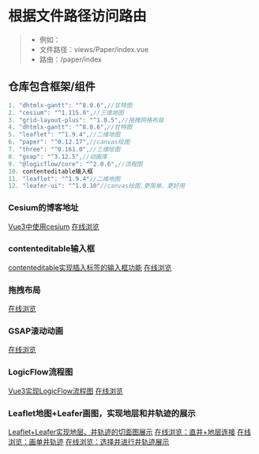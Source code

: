 
# 根据文件路径访问路由

> * 例如：
> * 文件路径：views/Paper/index.vue
> * 路由：/paper/index

## 仓库包含框架/组件

```js
1. "dhtmlx-gantt": "^8.0.6",//甘特图
2. "cesium": "^1.115.0",//三维地图
3. "grid-layout-plus": "^1.0.5",//拖拽网格布局
4. "dhtmlx-gantt": "^8.0.6",//甘特图
5. "leaflet": "^1.9.4",//二维地图
6. "paper": "^0.12.17",//canvas绘图
7. "three": "^0.161.0",//三维绘图
8. "gsap": "^3.12.5",//动画库
9. "@logicflow/core": "^2.0.6",//流程图
10. contenteditable输入框
11. "leaflet": "^1.9.4"//二维地图
12. "leafer-ui": "^1.0.10"//canvas绘图,更简单、更好用
```

### Cesium的博客地址

[Vue3中使用cesium](https://blog.csdn.net/qq_44775782/article/details/138565105)
[在线浏览](https://rmq767.github.io/Vue3-Demo/#/cesium/getData)

### contenteditable输入框

[contenteditable实现插入标签的输入框功能](https://blog.csdn.net/qq_44775782/article/details/139302247)
[在线浏览](https://rmq767.github.io/Vue3-Demo/#/fneditor/index)

### 拖拽布局

[在线浏览](https://rmq767.github.io/Vue3-Demo/#/draglayout/index)

### GSAP滚动动画

[在线浏览](https://rmq767.github.io/Vue3-Demo/#/gsap/scroll)

### LogicFlow流程图

[Vue3实现LogicFlow流程图](https://blog.csdn.net/qq_44775782/article/details/143598096)
[在线浏览](https://rmq767.github.io/Vue3-Demo/#/logicflow/index)

### Leaflet地图+Leafer画图，实现地层和井轨迹的展示

[Leaflet+Leafer实现地层、井轨迹的切面图展示](https://blog.csdn.net/qq_44775782/article/details/144561037)
[在线浏览：直井+地层连接](https://rmq767.github.io/Vue3-Demo/#/leafer/leafer1/index)
[在线浏览：画单井轨迹](https://rmq767.github.io/Vue3-Demo/#/leafer/leafer2/index)
[在线浏览：选择井进行井轨迹展示](https://rmq767.github.io/Vue3-Demo/#/leafer/leafer3/index)